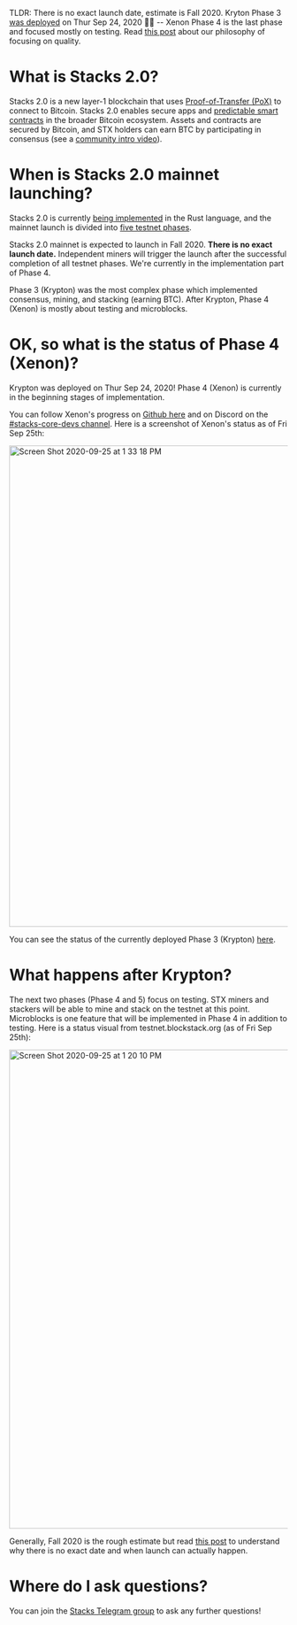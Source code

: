 TLDR: There is no exact launch date, estimate is Fall 2020. Kryton Phase 3 [was deployed](https://blog.blockstack.org/krypton-launch-proof-of-transfer-now-implemented-on-the-stacks-2-0-testnet/) on Thur Sep 24, 2020 :rocket::tada: -- Xenon Phase 4 is the last phase and focused mostly on testing. Read [this post](https://blog.blockstack.org/when-stacks-2/) about our philosophy of focusing on quality.

# What is Stacks 2.0?
Stacks 2.0 is a new layer-1 blockchain that uses [Proof-of-Transfer (PoX)](https://blockstack.org/pox.pdf) to connect to Bitcoin. Stacks 2.0 enables secure apps and [predictable smart contracts](https://clarity-lang.org)
in the broader Bitcoin ecosystem. Assets and contracts are secured by Bitcoin, and STX holders can earn BTC by participating in consensus (see a [community intro video](http://stacks.zone/#IntroVideo)). 

# When is Stacks 2.0 mainnet launching? 

Stacks 2.0 is currently [being implemented](https://github.com/blockstack/stacks-blockchain)
in the Rust language, and the mainnet launch is divided into [five testnet phases](https://www.blockstack.org/testnet).

Stacks 2.0 mainnet is expected to launch in Fall 2020. **There is no exact launch date.** Independent miners will trigger the launch
after the successful completion of all testnet phases. We're currently in the implementation part of Phase 4.

Phase 3 (Krypton) was the most complex phase which implemented consensus, mining, and stacking (earning BTC). After Krypton, Phase 4 (Xenon) is mostly about testing and microblocks.

# OK, so what is the status of Phase 4 (Xenon)?

Krypton was deployed on Thur Sep 24, 2020! Phase 4 (Xenon) is currently in the beginning stages of implementation.

You can follow Xenon's progress on [Github here](https://github.com/orgs/blockstack/projects) and on Discord on the [#stacks-core-devs channel](https://discord.gg/XYdRyhf).
Here is a screenshot of Xenon's status as of Fri Sep 25th:

<img width="870" alt="Screen Shot 2020-09-25 at 1 33 18 PM" src="https://user-images.githubusercontent.com/30627583/94298212-ba2abf00-ff33-11ea-8097-ab8b7b9e748f.png">


You can see the status of the currently deployed Phase 3 (Krypton) [here](http://status.test-blockstack.com/).

# What happens after Krypton?

The next two phases (Phase 4 and 5) focus on testing. STX miners and stackers will be able to mine and stack on the testnet at this point. Microblocks is one feature that will be implemented in Phase 4 in addition to testing. Here is a status visual from testnet.blockstack.org (as of Fri Sep 25th): 

<img width="866" alt="Screen Shot 2020-09-25 at 1 20 10 PM" src="https://user-images.githubusercontent.com/30627583/94297604-c95d3d00-ff32-11ea-88ce-8f75bfdd7ca7.png">

Generally, Fall 2020 is the rough estimate but read [this post](https://blog.blockstack.org/when-stacks-2/) to understand why there is no exact date and when launch can actually happen.

# Where do I ask questions?

You can join the [Stacks Telegram group](https://t.me/BlockstackChat) to ask any further questions!
